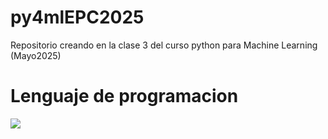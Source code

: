 # py4mlEPC2025
Repositorio creando en la clase 3 del curso python para Machine Learning (Mayo2025)
# Lenguaje de programacion 
![](https://www.python.org/static/img/python-logo.png)
